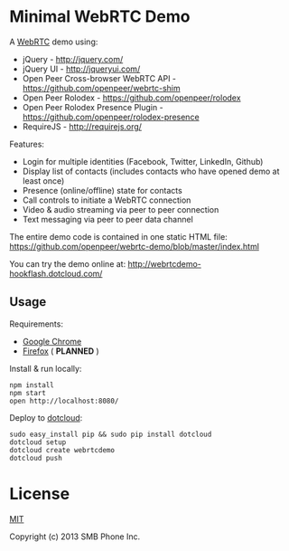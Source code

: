 Minimal WebRTC Demo
===================

A [WebRTC](http://dev.w3.org/2011/webrtc/editor/webrtc.html) demo using:

  * jQuery - http://jquery.com/
  * jQuery UI - http://jqueryui.com/
  * Open Peer Cross-browser WebRTC API - https://github.com/openpeer/webrtc-shim
  * Open Peer Rolodex - https://github.com/openpeer/rolodex
  * Open Peer Rolodex Presence Plugin - https://github.com/openpeer/rolodex-presence
  * RequireJS - http://requirejs.org/

Features:

  * Login for multiple identities (Facebook, Twitter, LinkedIn, Github)
  * Display list of contacts (includes contacts who have opened demo at least once)
  * Presence (online/offline) state for contacts
  * Call controls to initiate a WebRTC connection
  * Video & audio streaming via peer to peer connection
  * Text messaging via peer to peer data channel

The entire demo code is contained in one static HTML file: https://github.com/openpeer/webrtc-demo/blob/master/index.html

You can try the demo online at: http://webrtcdemo-hookflash.dotcloud.com/

Usage
-----

Requirements:

  * [Google Chrome](https://www.google.com/chrome/)
  * [Firefox](http://www.mozilla.org/firefox/) ( **PLANNED** )

Install & run locally:

    npm install
    npm start
    open http://localhost:8080/

Deploy to [dotcloud](https://www.dotcloud.com/):

    sudo easy_install pip && sudo pip install dotcloud
    dotcloud setup
    dotcloud create webrtcdemo
    dotcloud push

License
=======

[MIT](http://opensource.org/licenses/MIT)

Copyright (c) 2013 SMB Phone Inc. 
